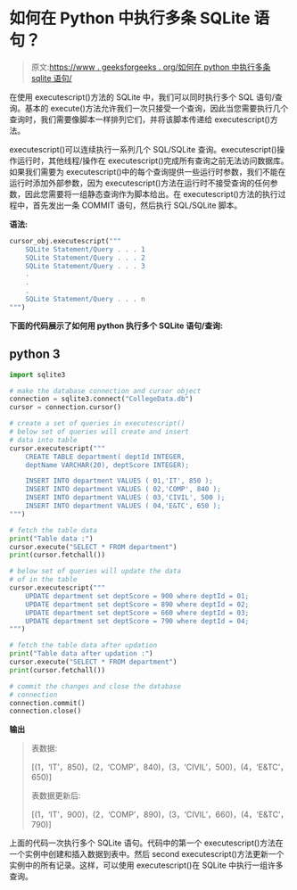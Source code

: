 # 如何在 Python 中执行多条 SQLite 语句？

> 原文:[https://www . geeksforgeeks . org/如何在 python 中执行多条 sqlite 语句/](https://www.geeksforgeeks.org/how-to-execute-many-sqlite-statements-in-python/)

在使用 executescript()方法的 SQLite 中，我们可以同时执行多个 SQL 语句/查询。基本的 execute()方法允许我们一次只接受一个查询，因此当您需要执行几个查询时，我们需要像脚本一样排列它们，并将该脚本传递给 executescript()方法。

executescript()可以连续执行一系列几个 SQL/SQLite 查询。executescript()操作运行时，其他线程/操作在 executescript()完成所有查询之前无法访问数据库。如果我们需要为 executescript()中的每个查询提供一些运行时参数，我们不能在运行时添加外部参数，因为 executescript()方法在运行时不接受查询的任何参数，因此您需要将一组静态查询作为脚本给出。在 executescript()方法的执行过程中，首先发出一条 COMMIT 语句，然后执行 SQL/SQLite 脚本。

**语法:**

```py
cursor_obj.executescript(""" 
    SQLite Statement/Query . . . 1
    SQLite Statement/Query . . . 2
    SQLite Statement/Query . . . 3
    .
    .
    .
    SQLite Statement/Query . . . n 
""")
```

**下面的代码展示了如何用 python 执行多个 SQLite 语句/查询:**

## python 3

```py
import sqlite3 

# make the database connection and cursor object
connection = sqlite3.connect("CollegeData.db")
cursor = connection.cursor()

# create a set of queries in executescript()
# below set of queries will create and insert
# data into table
cursor.executescript(""" 
    CREATE TABLE department( deptId INTEGER,
    deptName VARCHAR(20), deptScore INTEGER); 

    INSERT INTO department VALUES ( 01,'IT', 850 );
    INSERT INTO department VALUES ( 02,'COMP', 840 );
    INSERT INTO department VALUES ( 03,'CIVIL', 500 );
    INSERT INTO department VALUES ( 04,'E&TC', 650 );
""")

# fetch the table data
print("Table data :")
cursor.execute("SELECT * FROM department") 
print(cursor.fetchall())

# below set of queries will update the data
# of in the table
cursor.executescript("""
    UPDATE department set deptScore = 900 where deptId = 01;
    UPDATE department set deptScore = 890 where deptId = 02;
    UPDATE department set deptScore = 660 where deptId = 03;
    UPDATE department set deptScore = 790 where deptId = 04;
""")

# fetch the table data after updation
print("Table data after updation :")
cursor.execute("SELECT * FROM department") 
print(cursor.fetchall())

# commit the changes and close the database
# connection 
connection.commit() 
connection.close()
```

**输出**

> 表数据:
> 
> [(1，‘IT’，850)，(2，‘COMP’，840)，(3，‘CIVIL’，500)，(4，‘E&TC’，650)]
> 
> 表数据更新后:
> 
> [(1，‘IT’，900)，(2，‘COMP’，890)，(3，‘CIVIL’，660)，(4，‘E&TC’，790)]

上面的代码一次执行多个 SQLite 语句。代码中的第一个 executescript()方法在一个实例中创建和插入数据到表中。然后 second executescript()方法更新一个实例中的所有记录。这样，可以使用 executescript()在 SQLite 中执行一组许多查询。